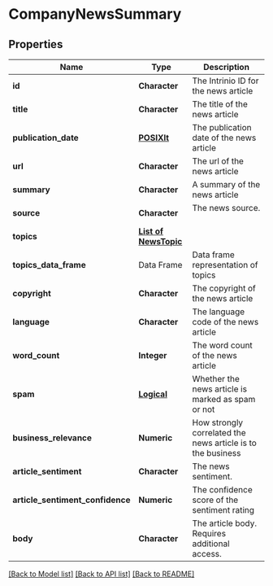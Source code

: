 # CompanyNewsSummary

[//]: # (CLASS:IntrinioSDK::CompanyNewsSummary)

[//]: # (KIND:object)

## Properties

[//]: # (START_DEFINITION)

Name | Type | Description
------------ | ------------- | -------------
**id** | **Character** | The Intrinio ID for the news article &nbsp;
**title** | **Character** | The title of the news article &nbsp;
**publication_date** | [**POSIXlt**](POSIXlt.md) | The publication date of the news article &nbsp;
**url** | **Character** | The url of the news article &nbsp;
**summary** | **Character** | A summary of the news article &nbsp;
**source** | **Character** | The news source. &nbsp;
**topics** | [**List of NewsTopic**](NewsTopic.md) |  &nbsp;
**topics_data_frame** | Data Frame | Data frame representation of topics
**copyright** | **Character** | The copyright of the news article &nbsp;
**language** | **Character** | The language code of the news article &nbsp;
**word_count** | **Integer** | The word count of the news article &nbsp;
**spam** | [**Logical**](Logical.md) | Whether the news article is marked as spam or not &nbsp;
**business_relevance** | **Numeric** | How strongly correlated the news article is to the business &nbsp;
**article_sentiment** | **Character** | The news sentiment. &nbsp;
**article_sentiment_confidence** | **Numeric** | The confidence score of the sentiment rating &nbsp;
**body** | **Character** | The article body. Requires additional access. &nbsp;

[//]: # (END_DEFINITION)


[//]: # (CONTAINED_CLASS:IntrinioSDK::POSIXlt)


[//]: # (CONTAINED_CLASS:IntrinioSDK::NewsTopic)


[//]: # (CONTAINED_CLASS:IntrinioSDK::Logical)


[[Back to Model list]](../README.md#documentation-for-models) [[Back to API list]](../README.md#documentation-for-api-endpoints) [[Back to README]](../README.md)


